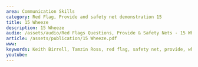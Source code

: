 ```yaml
---
area: Communication Skills
category: Red Flag, Provide and safety net demonstration 15
title: 15 Wheeze
description: 15 Wheeze
audio: /assets/audio/Red Flags Questions, Provide & Safety Nets - 15 Wheeze in childhood - MQ.mp3
article: /assets/publication/15 Wheeze.pdf
www: 
keywords: Keith Birrell, Tamzin Ross, red flag, safety net, provide, wheeze, childhood
youtube: 
--- 
```

